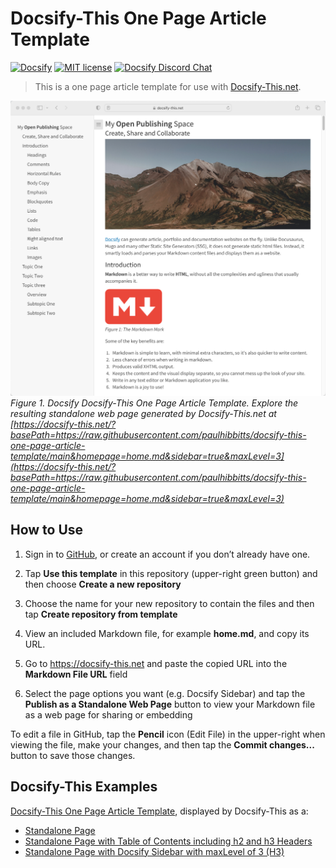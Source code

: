 # Docsify-This One Page Article Template

[![Docsify](https://img.shields.io/npm/v/docsify?label=docsify)](https://docsify.js.org/)
[![MIT license](https://img.shields.io/badge/License-MIT-blue.svg)](https://github.com/hibbitts-design/docsify-open-course-starter-kit/blob/main/LICENSE)
<a href="https://discord.gg/zT8eS8ZG">
    <img src="https://img.shields.io/badge/chat-on%20discord-7289DA.svg" alt="Docsify Discord Chat" />
</a>

> This is a one page article template for use with [Docsify-This.net](https://docsify-this.net/#/).

![ Docsify Docsify-This One Page Article Template](screenshot.png)
_Figure 1. Docsify Docsify-This One Page Article Template. Explore the resulting standalone web page generated by Docsify-This.net at [https://docsify-this.net/?basePath=https://raw.githubusercontent.com/paulhibbitts/docsify-this-one-page-article-template/main&homepage=home.md&sidebar=true&maxLevel=3](https://docsify-this.net/?basePath=https://raw.githubusercontent.com/paulhibbitts/docsify-this-one-page-article-template/main&homepage=home.md&sidebar=true&maxLevel=3)_

How to Use
---

1.  Sign in to [GitHub](https://github.com), or create an account if you don’t already have one.

2. Tap **Use this template** in this repository (upper-right green button) and then choose **Create a new repository**

3. Choose the name for your new repository to contain the files and then tap **Create repository from template**

4. View an included Markdown file, for example **home.md**, and copy its URL.

5. Go to https://docsify-this.net and paste the copied URL into the **Markdown File URL** field

6. Select the page options you want (e.g. Docsify Sidebar) and tap the **Publish as a Standalone Web Page** button to view your Markdown file as a web page for sharing or embedding

To edit a file in GitHub, tap the **Pencil** icon (Edit File) in the upper-right when viewing the file, make your changes, and then tap the **Commit changes...** button to save those changes.  

Docsify-This Examples
---

[Docsify-This One Page Article Template](https://github.com/paulhibbitts/docsify-this-one-page-article/blob/main/home.md), displayed by Docsify-This as a:  
* [Standalone Page](https://docsify-this.net/?basePath=https://raw.githubusercontent.com/paulhibbitts/docsify-this-one-page-article/main&homepage=home.md#/ "Docsify-This One Page Article")  
* [Standalone Page with Table of Contents including h2 and h3 Headers](https://docsify-this.net/?basePath=https://raw.githubusercontent.com/paulhibbitts/docsify-this-one-page-article/main&homepage=home.md&toc=true&toc-headings=h2,h3#/ "Docsify-This One Page Article")
* [Standalone Page with Docsify Sidebar with maxLevel of 3 (H3)](https://docsify-this.net/?basePath=https://raw.githubusercontent.com/paulhibbitts/docsify-this-one-page-article/main&homepage=home.md&sidebar=true&maxLevel=3 "Docsify-This One Page Article")